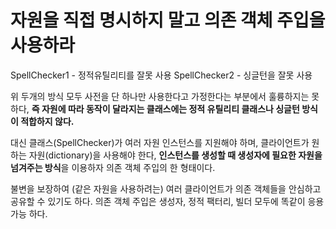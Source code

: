 # 자원을 직접 명시하지 말고 의존 객체 주입을 사용하라

SpellChecker1 - 정적유틸리티를 잘못 사용 SpellChecker2 - 싱글턴을 잘못 사용

위 두개의 방식 모두 사전을 단 하나만 사용한다고 가정한다는 부분에서 훌륭하지는 못하다, **즉 자원에 따라 동작이 달라지는 클래스에는 정적 유틸리티 클래스나 싱글턴 방식이 적합하지 않다.**

대신 클래스(SpellChecker)가 여러 자원 인스턴스를 지원해야 하며, 클라이언트가 원하는 자원(dictionary)을 사용해야 한다, **인스턴스를 생성할 때 생성자에 필요한 자원을 넘겨주는 방식**을 이용하자 의존 객체 주입의 한 형태이다.

불변을 보장하여 (같은 자원을 사용하려는) 여러 클라이언트가 의존 객체들을 안심하고 공유할 수 있기도 하다. 의존 객체 주입은 생성자, 정적 팩터리, 빌더 모두에 똑같이 응용 가능 하다.
